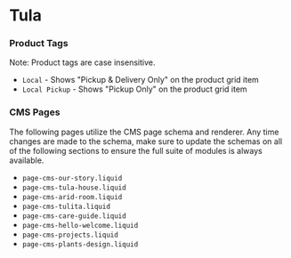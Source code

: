 # Tula

### Product Tags

Note: Product tags are case insensitive.

- `Local` - Shows "Pickup & Delivery Only" on the product grid item
- `Local Pickup` - Shows "Pickup Only" on the product grid item

### CMS Pages

The following pages utilize the CMS page schema and renderer.  Any time changes are made to the schema, make sure to update the schemas on all of the following sections to ensure the full suite of modules is always available.

- `page-cms-our-story.liquid`
- `page-cms-tula-house.liquid`
- `page-cms-arid-room.liquid`
- `page-cms-tulita.liquid`
- `page-cms-care-guide.liquid`
- `page-cms-hello-welcome.liquid`
- `page-cms-projects.liquid`
- `page-cms-plants-design.liquid`